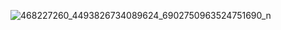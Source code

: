 ![468227260_4493826734089624_6902750963524751690_n](https://github.com/user-attachments/assets/6a0eefc7-0d8a-4f48-8cb8-571f034c9583)
